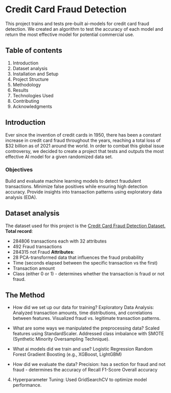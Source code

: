# Credit Card Fraud Detection #

This project trains and tests pre-built ai-models for credit card fraud detection. We created an algorithm to test the accuracy of each model and return the most effective model for potential commercial use. 

## Table of contents ## 
1. Introduction
2. Dataset analysis
3. Installation and Setup
4. Project Structure
5. Methodology
6. Results
7. Technologies Used
8. Contributing
9. Acknowledgments

## Introduction ##
Ever since the invention of credit cards in 1950, there has been a constant increase in credit card fraud throughout the years, reaching a total loss of $32 billion as of 2021 around the world. In order to combat this global issue controversy, we decided to create a project that tests and outputs the most effective AI model for a given randomized data set. 

### Objectives ###
Build and evaluate machine learning models to detect fraudulent transactions.
Minimize false positives while ensuring high detection accuracy.
Provide insights into transaction patterns using exploratory data analysis (EDA).
## Dataset analysis ##
The dataset used for this project is the [Credit Card Fraud Detection Dataset.](https://www.kaggle.com/datasets/mlg-ulb/creditcardfraud)
**Total record**: 
+ 284806 transactions each with 32 attributes 
+ 492 Fraud transactions
+ 284315 not Fraud
**Attributes**: 
+ 28 PCA-transformed data that influences the fraud probability
+ Time (seconds elapsed between the specific transaction vs the first)
+ Transaction amount
+ Class (either 0 or 1) - determines whether the transaction is fraud or not fraud. 


## The Method ## 
+ How did we set up our data for training?
    Exploratory Data Analysis: 
        Analyzed transaction amounts, time distributions, and correlations between features.
        Visualized fraud vs. legitimate transaction patterns.
  
+ What are some ways we manipulated the preprocessing data?
  Scaled features using StandardScaler.
  Addressed class imbalance with SMOTE (Synthetic Minority Oversampling Technique).

+ What ai models did we train and use?
  Logistic Regression
  Random Forest
  Gradient Boosting (e.g., XGBoost, LightGBM)

+ How did we evaluate the data?
  Precision: has a section for fraud and not fraud - determines the accuracy of
  Recall
  F1-Score
  Overall accuracy
4. Hyperparameter Tuning:
Used GridSearchCV to optimize model performance.
